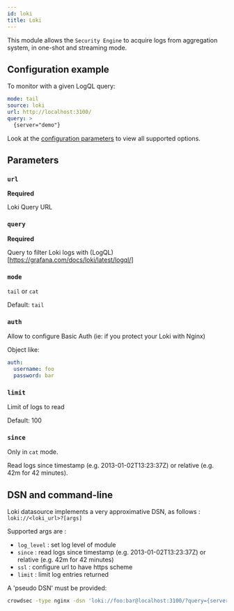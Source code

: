 ```yaml
---
id: loki
title: Loki
---
```


This module allows the `Security Engine` to acquire logs from aggregation system, in one-shot and streaming mode.

## Configuration example

To monitor with a given LogQL query:

```yaml
mode: tail
source: loki
url: http://localhost:3100/
query: >
  {server="demo"}
```

Look at the [configuration parameters](#Parameters) to view all supported options.

## Parameters

### `url`

**Required**

Loki Query URL

### `query`

**Required**

Query to filter Loki logs with (LogQL)[https://grafana.com/docs/loki/latest/logql/]

### `mode`

`tail` or `cat`

Default: `tail`

### `auth`

Allow to configure Basic Auth (ie: if you protect your Loki with Nginx)

Object like:

```yaml
auth:
  username: foo
  password: bar
```

### `limit`

Limit of logs to read

Default: 100

### `since`

Only in `cat` mode.

Read logs since timestamp (e.g. 2013-01-02T13:23:37Z) or relative (e.g. 42m for 42 minutes).

## DSN and command-line

Loki datasource implements a very approximative DSN, as follows : `loki://<loki_url>?[args]`

Supported args are :

- `log_level` : set log level of module
- `since` : read logs since timestamp (e.g. 2013-01-02T13:23:37Z) or relative (e.g. 42m for 42 minutes)
- `ssl` : configure url to have https scheme
- `limit` : limit log entries returned

A 'pseudo DSN' must be provided:

```bash
crowdsec -type nginx -dsn 'loki://foo:bar@localhost:3100/?query={server="nginx"}'
```
